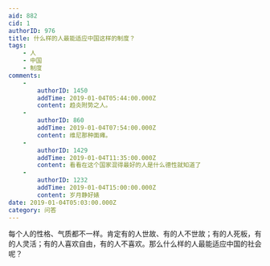 ```yaml
---
aid: 882
cid: 1
authorID: 976
title: 什么样的人最能适应中国这样的制度？
tags:
    - 人
    - 中国
    - 制度
comments:
    -
        authorID: 1450
        addTime: 2019-01-04T05:44:00.000Z
        content: 趋炎附势之人。
    -
        authorID: 860
        addTime: 2019-01-04T07:54:00.000Z
        content: 维尼那种面瘫。
    -
        authorID: 1429
        addTime: 2019-01-04T11:35:00.000Z
        content: 看看在这个国家混得最好的人是什么德性就知道了
    -
        authorID: 1232
        addTime: 2019-01-04T15:00:00.000Z
        content: 岁月静好婊
date: 2019-01-04T05:03:00.000Z
category: 问答
---
```


每个人的性格、气质都不一样。肯定有的人世故、有的人不世故；有的人死板，有的人灵活；有的人喜欢自由，有的人不喜欢。那么什么样的人最能适应中国的社会呢？
